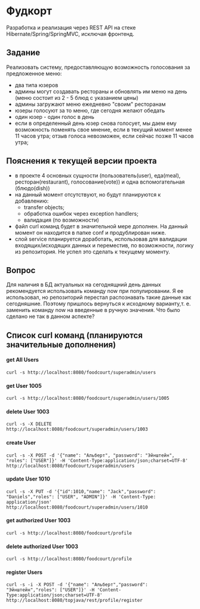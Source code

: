 # Фудкорт
Разработка и реализация через REST API на стеке Hibernate/Spring/SpringMVC, исключая фронтенд.
## Задание
Реализовать систему, предоставляющую возможность голосования за предложенное меню:
  - два типа юзеров
  - админы могут создавать рестораны и обновлять им меню на день (меню состоит из 2 - 5 блюд с указанием цены)
  - админы загружают меню ежедневно "своим" ресторанам
  - юзеры голосуют за то меню, где сегодня желают обедать
  - один юзер - один голос в день
  - если в определенный день юзер снова голосует,
      мы даем ему возможность поменять свое мнение, если в текущий момент менее 11 часов утра;
      отзыв голоса невозможен, если сейчас позже 11 часов утра;
## Пояснения к текущей версии проекта
  - в проекте 4 основных сущности (пользователь(user), еда(meal), ресторан(restaurant), голосование(vote)) и одна вспомогательная (блюдо(dish))
  - на данный момент отсутствуют, но будут планируются к добавлению:
      - transfer objects;
      - обработка ошибок через exception handlers;
      - валидация (по возможности)
  - файл curl команд будет в значительной мере дополнен. На данный момент он находится в папке conf и продублирован ниже.
  - слой service планируется доработать, использовав для валидации входящих/исходящих данных и переместив, по возможности, логику из репозитория. Не успел это сделать к текущему моменту. 
## Вопрос
Для наличия в БД актуальных на сегоднящний день данных рекомендуется использовать команду now при популировании. Я ее использовал, но репозиторий перестал распознавать такие данные как сегодняшние. Поэтому пришлось вернуться к исходному варианту,т. е. заменить команду now на введенные в ручную значения. Что было сделано не так в данном аспекте?
## Список curl команд (планируются значительные дополнения)
#### get All Users
`curl -s http://localhost:8080/foodcourt/superadmin/users`

#### get User 1005
`curl -s http://localhost:8080/foodcourt/superadmin/users/1005`

#### delete User 1003
`curl -s -X DELETE http://localhost:8080/foodcourt/superadmin/users/1003`

#### create User 
`curl -s -X POST -d '{"name": "Альберт", "password": "Эйнштейн", "roles": ["USER"]}' -H 'Content-Type:application/json;charset=UTF-8' http://localhost:8080/foodcourt/superadmin/users`

#### update User 1010
`curl -s -X PUT -d '{"id":1010,"name": "Jack","password": "Daniels","roles": ["USER", "ADMIN"]}' -H 'Content-Type: application/json' http://localhost:8080/foodcourt/superadmin/users/1010`

#### get authorized User 1003
`curl -s http://localhost:8080/foodcourt/profile`

#### delete authorized User 1003
`curl -s http://localhost:8080/foodcourt/profile`

#### register Users
`curl -s -i -X POST -d '{"name": "Альберт","password": "Эйнштейн","roles": ["USER"]}' -H 'Content-Type:application/json;charset=UTF-8' http://localhost:8080/topjava/rest/profile/register`
